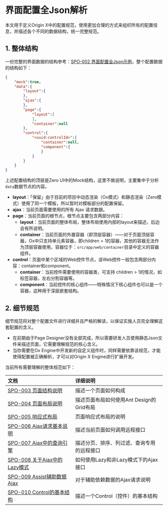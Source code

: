 # 界面配置全Json解析

本文用于定义Origin X中的配置规范，使用更加合理的方式来组织所有的配置信息，并描述各个不同的数据结构，统一完整规范。

## 1. 整体结构

一份完整的界面数据的结构参考：[SPO-002 界面配置全Json示例](/specification/3-origin-xgui-fan/spo-002-jie-mian-pei-zhi-quan-json-shi-li.md)，整个配置数据的结构如下：

```json
{
    "mock":true,
    "data":{
        "layout":{
        },
        "ajax":{
        },
        "page":{
            "layout":[
            ],
            "container":null
        },
        "control":{
            "<uuid:controlId>":{
                "container":null,
                "component":{
                }
            }
        }
    }
}
```

上述配置结构的顶层是Zero UI中的Mock结构，这里不做说明，主要集中于分析`data`数据节点的内容。

* **layout**：「保留」由于目前的项目中动态渲染（Ox模式）和静态渲染（Zero模式）使用了同一个模板，所以暂时对模板部分的配置保留。
* **ajax**：当前页面需要使用的所有 Ajax 请求数据。
* **page**：当前页面的根节点，根节点主要包含两部分内容：
  * **layout**：当前页面的整体布局，整体布局使用内部的layout来描述，后边会有所说明。
  * **container**：当前页面的外置容器（即顶层容器）——对于页面顶层容器，Ox中只支持单元素容器，即children = 1的容器，其他的容器无法作为顶层容器使用，容器位于：`src/app/web/container`目录中定义的容器组件。
* **control**：页面中某个区域的Web控件节点，该Web控件一般包含两部分内容：container和component。
  * **container**：当前控件需要使用的容器类，可支持 children  &gt; 1的情况，如标签容器，左右分割容器等。
  * **component**：当前控件的核心组件——特殊情况下核心组件也可以是一个容器，这种用于深层嵌套结构。

## 2. 细节规范

细节规范将对整个配置文件进行详细并且严格的解读，以保证实施人员完全理解这套配置的含义。

* 在前期由于Page Designer没有全部完成，所以需要研发人员使用静态Json文件来描述页面，它需要理解规范的核心含义。
* 当你需要在Ox Engine中开发新的自定义组件时，同样需要依靠该规范，才能使得配置被正确解析，才可以对Origin X Engine进行扩展开发。

当前所有需要理解的整体规范如下：

| 文档 | 详细说明 |
| :--- | :--- |
| [SPO-003 页面结构说明](/specification/3-origin-xgui-fan/spo-003-bu-ju-pei-zhi-gui-fan.md) | 描述一个页面如何构成 |
| [SPO-004 页面布局说明](/specification/3-origin-xgui-fan/spo-004-ye-mian-bu-ju-shuo-ming.md) | 描述页面布局如何使用Ant Design的Grid布局 |
| [SPO-005 响应式布局](/specification/3-origin-xgui-fan/spo-005-xiang-ying-shi-bu-ju.md) | 页面响应式布局的说明 |
| [SPO-006 Ajax请求基本说明](/specification/3-origin-xgui-fan/spo-006-ajaxqing-qiu-ji-ben-shuo-ming.md) | 描述当前页面如何调用远程接口 |
| [SPO-007 Ajax中的查询引擎](/specification/3-origin-xgui-fan/spo-007-ajaxzhong-de-cha-xun-yin-qing.md) | 描述分页、排序、列过滤、查询专用的远程接口 |
| [SPO-008 关于Ajax中的Lazy模式](/specification/3-origin-xgui-fan/spo-008-guan-yu-ajax-zhong-de-lazy-mo-shi.md) | 如何使用Lazy和非Lazy模式下的Ajax接口 |
| [SPO-009 Assist辅助数据Ajax](/specification/3-origin-xgui-fan/spo-009-assistfu-zhu-shu-ju-ajax.md) | 对于辅助依赖数据的Ajax请求说明 |
| [SPO-010 Control的基本结构](/specification/3-origin-xgui-fan/spo-010-controlde-ji-ben-jie-gou.md) | 描述一个Control（控件）的基本结构 |




